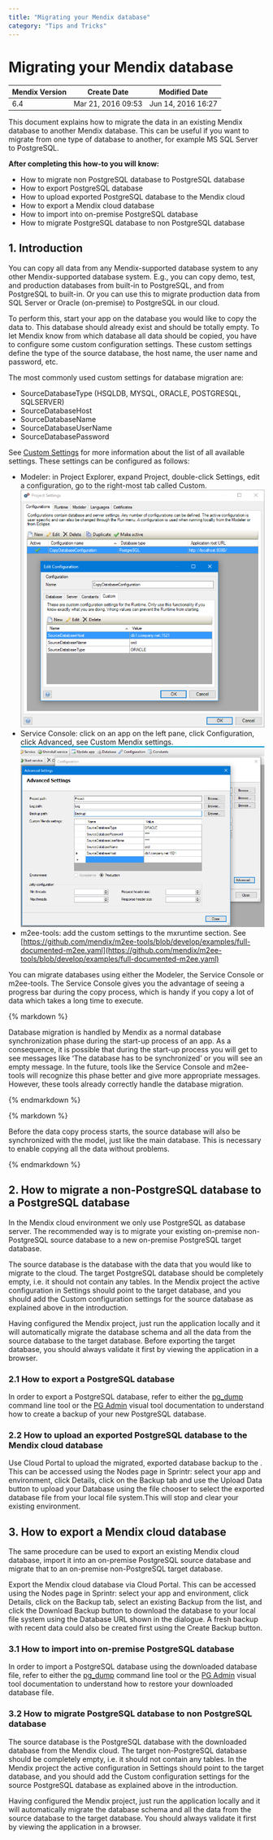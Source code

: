 ```yaml
---
title: "Migrating your Mendix database"
category: "Tips and Tricks"
---
```

# Migrating your Mendix database

| Mendix Version | Create Date | Modified Date |
| --- | --- | --- |
| 6.4 | Mar 21, 2016 09:53 | Jun 14, 2016 16:27 |

This document explains how to migrate the data in an existing Mendix database to another Mendix database. This can be useful if you want to migrate from one type of database to another, for example MS SQL Server to PostgreSQL.

**After completing this how-to you will know:**

*   How to migrate non PostgreSQL database to PostgreSQL database
*   How to export PostgreSQL database
*   How to upload exported PostgreSQL database to the Mendix cloud
*   How to export a Mendix cloud database
*   How to import into on-premise PostgreSQL database
*   How to migrate PostgreSQL database to non PostgreSQL database

## 1. Introduction

You can copy all data from any Mendix-supported database system to any other Mendix-supported database system. E.g., you can copy demo, test, and production databases from built-in to PostgreSQL, and from PostgreSQL to built-in. Or you can use this to migrate production data from SQL Server or Oracle (on-premise) to PostgreSQL in our cloud.

To perform this, start your app on the database you would like to copy the data to. This database should already exist and should be totally empty. To let Mendix know from which database all data should be copied, you have to configure some custom configuration settings. These custom settings define the type of the source database, the host name, the user name and password, etc.

The most commonly used custom settings for database migration are:

*   SourceDatabaseType (HSQLDB, MYSQL, ORACLE, POSTGRESQL, SQLSERVER)
*   SourceDatabaseHost
*   SourceDatabaseName
*   SourceDatabaseUserName
*   SourceDatabasePassword

See [Custom Settings](/refguide6/Custom+Settings) for more information about the list of all available settings. These settings can be configured as follows:

*   Modeler: in Project Explorer, expand Project, double-click Settings, edit a configuration, go to the right-most tab called Custom.
    ![](attachments/19202917/19398970.png) 
*   Service Console: click on an app on the left pane, click Configuration, click Advanced, see Custom Mendix settings.
    ![](attachments/19202917/19398971.png) 
*   m2ee-tools: add the custom settings to the mxruntime section. See [https://github.com/mendix/m2ee-tools/blob/develop/examples/full-documented-m2ee.yaml](https://github.com/mendix/m2ee-tools/blob/develop/examples/full-documented-m2ee.yaml)

You can migrate databases using either the Modeler, the Service Console or m2ee-tools. The Service Console gives you the advantage of seeing a progress bar during the copy process, which is handy if you copy a lot of data which takes a long time to execute.

<div class="alert alert-info">{% markdown %}

Database migration is handled by Mendix as a normal database synchronization phase during the start-up process of an app. As a consequence, it is possible that during the start-up process you will get to see messages like ‘The database has to be synchronized’ or you will see an empty message. In the future, tools like the Service Console and m2ee-tools will recognize this phase better and give more appropriate messages. However, these tools already correctly handle the database migration.

{% endmarkdown %}</div><div class="alert alert-warning">{% markdown %}

Before the data copy process starts, the source database will also be synchronized with the model, just like the main database. This is necessary to enable copying all the data without problems.

{% endmarkdown %}</div>

## 2. How to migrate a non-PostgreSQL database to a PostgreSQL database

In the Mendix cloud environment we only use PostgreSQL as database server. The recommended way is to migrate your existing on-premise non-PostgreSQL source database to a new on-premise PostgreSQL target database. 

The source database is the database with the data that you would like to migrate to the cloud. The target PostgreSQL database should be completely empty, i.e. it should not contain any tables. In the Mendix project the active configuration in Settings should point to the target database, and you should add the Custom configuration settings for the source database as explained above in the introduction.

Having configured the Mendix project, just run the application locally and it will automatically migrate the database schema and all the data from the source database to the target database. Before exporting the target database, you should always validate it first by viewing the application in a browser. 

### 2.1 How to export a PostgreSQL database

In order to export a PostgreSQL database, refer to either the [pg_dump](https://www.postgresql.org/docs/9.5/static/backup-dump.html) command line tool or the [PG Admin](https://www.pgadmin.org/docs/1.22/backup.html) visual tool documentation to understand how to create a backup of your new PostgreSQL database.

### 2.2 How to upload an exported PostgreSQL database to the Mendix cloud database

Use Cloud Portal to upload the migrated, exported database backup to the . This can be accessed using the Nodes page in Sprintr: select your app and environment, click Details, click on the Backup tab and use the Upload Data button to upload your Database using the file chooser to select the exported database file from your local file system.This will stop and clear your existing environment.

## 3\. How to export a Mendix cloud database

The same procedure can be used to export an existing Mendix cloud database, import it into an on-premise PostgreSQL source database and migrate that to an on-premise non-PostgreSQL target database.

Export the Mendix cloud database via Cloud Portal. This can be accessed using the Nodes page in Sprintr: select your app and environment, click Details, click on the Backup tab, select an existing Backup from the list, and click the Download Backup button to download the database to your local file system using the Database URL shown in the dialogue. A fresh backup with recent data could also be created first using the Create Backup button.

### 3.1 How to import into on-premise PostgreSQL database

In order to import a PostgreSQL database using the downloaded database file, refer to either the [pg_dump](https://www.postgresql.org/docs/9.5/static/backup-dump.html) command line tool or the [PG Admin](https://www.pgadmin.org/docs/1.22/restore.html) visual tool documentation to understand how to restore your downloaded database file.

### 3.2 How to migrate PostgreSQL database to non PostgreSQL database

The source database is the PostgreSQL database with the downloaded database from the Mendix cloud. The target non-PostgreSQL database should be completely empty, i.e. it should not contain any tables. In the Mendix project the active configuration in Settings should point to the target database, and you should add the Custom configuration settings for the source PostgreSQL database as explained above in the introduction.

Having configured the Mendix project, just run the application locally and it will automatically migrate the database schema and all the data from the source database to the target database. You should always validate it first by viewing the application in a browser.
